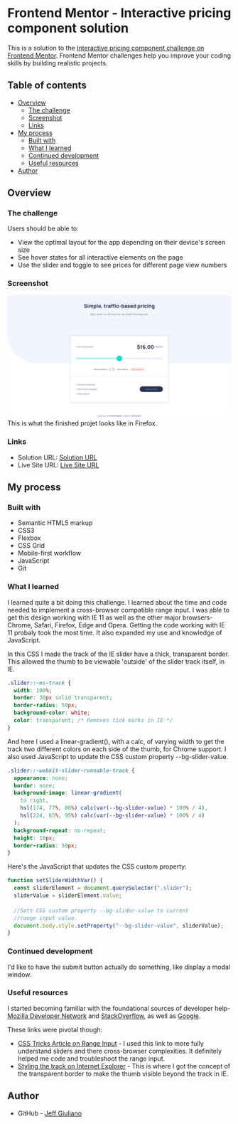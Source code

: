 # Frontend Mentor - Interactive pricing component solution

This is a solution to the [Interactive pricing component challenge on Frontend Mentor](https://www.frontendmentor.io/challenges/interactive-pricing-component-t0m8PIyY8). Frontend Mentor challenges help you improve your coding skills by building realistic projects.

## Table of contents

- [Overview](#overview)
  - [The challenge](#the-challenge)
  - [Screenshot](#screenshot)
  - [Links](#links)
- [My process](#my-process)
  - [Built with](#built-with)
  - [What I learned](#what-i-learned)
  - [Continued development](#continued-development)
  - [Useful resources](#useful-resources)
- [Author](#author)

## Overview

### The challenge

Users should be able to:

- View the optimal layout for the app depending on their device's screen size
- See hover states for all interactive elements on the page
- Use the slider and toggle to see prices for different page view numbers

### Screenshot

![](./screenshot.png) This is what the finished projet looks like in Firefox.

### Links

- Solution URL: [Solution URL](https://github.com/jgiuliano8/Interactive-Pricing-Component)
- Live Site URL: [Live Site URL](https://interactive-pricing-component-jgiuliano8.vercel.app/)

## My process

### Built with

- Semantic HTML5 markup
- CSS3
- Flexbox
- CSS Grid
- Mobile-first workflow
- JavaScript
- Git

### What I learned

I learned quite a bit doing this challenge. I learned about the time and code
needed to implement a cross-browser compatible range input. I was able to get
this design working with IE 11 as well as the other major browsers- Chrome,
Safari, Firefox, Edge and Opera. Getting the code working with IE 11 probaly
took the most time. It also expanded my use and knowledge of JavaScript.

In this CSS I made the track of the IE slider have a thick, transparent border.
This allowed the thumb to be viewable 'outside' of the slider track itself, in
IE.

```css
.slider::-ms-track {
  width: 100%;
  border: 30px solid transparent;
  border-radius: 50px;
  background-color: white;
  color: transparent; /* Removes tick marks in IE */
}
```

And here I used a linear-gradient(), with a calc, of varying width to get the track two different colors on each side of the thumb, for Chrome support. I also used JavaScript to update the CSS custom property --bg-slider-value.

```css
.slider::-webkit-slider-runnable-track {
  appearance: none;
  border: none;
  background-image: linear-gradient(
    to right,
    hsl(174, 77%, 80%) calc(var(--bg-slider-value) * 100% / 4),
    hsl(224, 65%, 95%) calc(var(--bg-slider-value) * 100% / 4)
  );
  background-repeat: no-repeat;
  height: 10px;
  border-radius: 50px;
}
```

Here's the JavaScript that updates the CSS custom property:

```js
function setSliderWidthVar() {
  const sliderElement = document.querySelector(".slider");
  sliderValue = sliderElement.value;

  //Sets CSS custom property --bg-slider-value to current
  //range input value.
  document.body.style.setProperty("--bg-slider-value", sliderValue);
}
```

### Continued development

I'd like to have the submit button actually do something, like display
a modal window.

### Useful resources

I started becoming familiar with the foundational sources of developer
help- [Mozilla Developer Network](https://developer.mozilla.org/en-US/) and [StackOverflow](https://stackoverflow.com/), as well as [Google](https://www.google.com/).

These links were pivotal though:

- [CSS Tricks Article on Range Input](https://css-tricks.com/sliding-nightmare-understanding-range-input/) - I used this link to more fully
  understand sliders and there cross-browser complexities. It definitely helped
  me code and troubleshoot the range input.
- [Styling the track on Internet Explorer](https://brennaobrien.com/blog/2014/05/style-input-type-range-in-every-browser.html) - This is where I got the concept of the transparent border to make the thumb visible beyond the track in IE.

## Author

- GitHub - [Jeff Giuliano](https://github.com/jgiuliano8)
